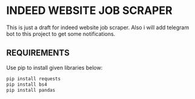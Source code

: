 # INDEED WEBSITE JOB SCRAPER

This is just a draft for indeed website job scraper. 
Also i will add telegram bot to this project to get some notifications.

## REQUIREMENTS 

Use pip to install given libraries below: 

```bash 
pip install requests 
pip install bs4 
pip install pandas 
```


